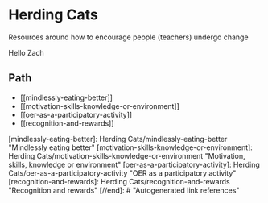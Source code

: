 # Herding Cats

Resources around how to encourage people (teachers) undergo change

Hello Zach

## Path

- [[mindlessly-eating-better]]
- [[motivation-skills-knowledge-or-environment]]
- [[oer-as-a-participatory-activity]]
- [[recognition-and-rewards]]

[//begin]: # "Autogenerated link references for markdown compatibility"
[mindlessly-eating-better]: Herding Cats/mindlessly-eating-better "Mindlessly eating better"
[motivation-skills-knowledge-or-environment]: Herding Cats/motivation-skills-knowledge-or-environment "Motivation, skills, knowledge or environment"
[oer-as-a-participatory-activity]: Herding Cats/oer-as-a-participatory-activity "OER as a participatory activity"
[recognition-and-rewards]: Herding Cats/recognition-and-rewards "Recognition and rewards"
[//end]: # "Autogenerated link references"